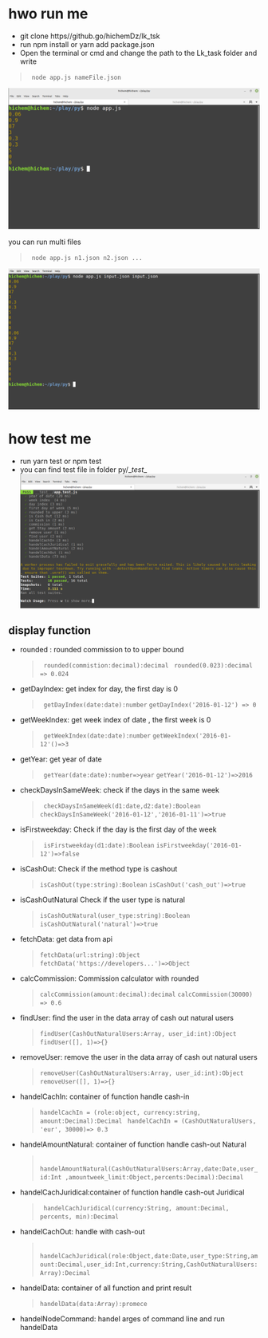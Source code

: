 # hwo run me
- git clone https//github.go/hichemDz/lk_tsk
- run npm install or yarn add package.json
- Open the terminal or cmd and change the path to the Lk_task folder and  write 
> ``` node app.js nameFile.json```


![preview](result.png)

you can run multi files  

> ``` node app.js n1.json n2.json ...```

![preview](result2.png)

# how test me
- run yarn test or npm test 
- you can find test file  in folder py/\__test__
![preview](preview3.png)

## display function

- rounded : rounded commission to to upper bound
  > ``` rounded(commistion:decimal):decimal```
  >``` rounded(0.023):decimal => 0.024```
- getDayIndex: get index for day, the first day is 0
 
  >``` getDayIndex(date:date):number```
  >```getDayIndex('2016-01-12') => 0 ```

- getWeekIndex: get week index of date , the first week is 0
  >``` getWeekIndex(date:date):number```
  >```getWeekIndex('2016-01-12'()=>3```
- getYear: get year of date
  >``` getYear(date:date):number=>year```
  >```getYear('2016-01-12')=>2016```
- checkDaysInSameWeek: check if the days in the same week
  >``` checkDaysInSameWeek(d1:date,d2:date):Boolean```
  >```checkDaysInSameWeek('2016-01-12','2016-01-11')=>true```
- isFirstweekday: Check if the day is the first day of the week
  >``` isFirstweekday(d1:date):Boolean```
  >```isFirstweekday('2016-01-12')=>false```
- isCashOut: Check if the method type is cashout
  >```isCashOut(type:string):Boolean```
  >```isCashOut('cash_out')=>true```
- isCashOutNatural Check if the user type is natural
  >```isCashOutNatural(user_type:string):Boolean```
  >```isCashOutNatural('natural')=>true```
- fetchData: get data from api
  >```fetchData(url:string):Object```
  >```fetchData('https://developers...')=>Object```
- calcCommission: Commission calculator with rounded
  >```calcCommission(amount:decimal):decimal```
  >```calcCommission(30000) => 0.6```
- findUser: find the user in the data array of cash out natural users  
  >```findUser(CashOutNaturalUsers:Array, user_id:int):Object```
  >```findUser([], 1)=>{}```
- removeUser: remove the user in the data array of cash out natural users  
  >```removeUser(CashOutNaturalUsers:Array, user_id:int):Object```
  >```removeUser([], 1)=>{}``` 
- handelCachIn: container of function handle cash-in
  >```handelCachIn = (role:object, currency:string, amount:Decimal):Decimal ```
  >```handelCachIn = (CashOutNaturalUsers, 'eur', 30000)=> 0.3 ```
- handelAmountNatural: container of function handle  cash-out Natural
  >``` handelAmountNatural(CashOutNaturalUsers:Array,date:Date,user_id:Int ,amountweek_limit:Object,percents:Decimal):Decimal```
- handelCachJuridical:container of function handle cash-out Juridical
  >``` handelCachJuridical(currency:String, amount:Decimal, percents, min):Decimal```
- handelCachOut: handle with cash-out 
  >``` handelCachJuridical(role:Object,date:Date,user_type:String,amount:Decimal,user_id:Int,currency:String,CashOutNaturalUsers:Array):Decimal```
- handelData: container of all function and print result 
  >``` handelData(data:Array):promece ```
- handelNodeCommand: handel arges of command line and run handelData
